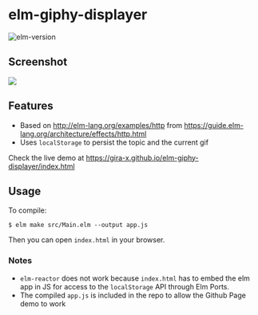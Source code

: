 # elm-giphy-displayer

![elm-version](https://img.shields.io/badge/Elm-0.18.0-green.svg)

## Screenshot

![](https://github.com/Gira-X/elm-giphy-displayer/raw/master/screenshots/1.png)

## Features

* Based on http://elm-lang.org/examples/http from https://guide.elm-lang.org/architecture/effects/http.html
* Uses `localStorage` to persist the topic and the current gif

Check the live demo at https://gira-x.github.io/elm-giphy-displayer/index.html

## Usage

To compile:

```shell
$ elm make src/Main.elm --output app.js
```

Then you can open `index.html` in your browser.

### Notes

* `elm-reactor` does not work because `index.html` has to embed the elm app in JS for access to the `localStorage` API through Elm Ports.
* The compiled `app.js` is included in the repo to allow the Github Page demo to work
